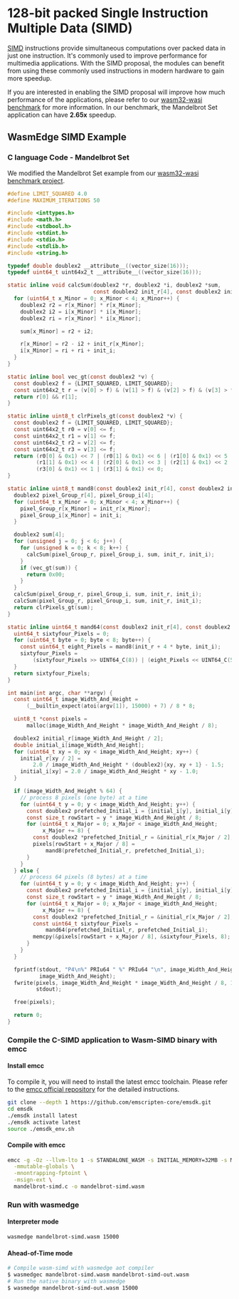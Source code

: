 # 128-bit packed Single Instruction Multiple Data (SIMD)

[SIMD](https://webassembly.github.io/simd/core/syntax/instructions.html#simd-instructions) instructions provide simultaneous computations over packed data in just one instruction. It's commonly used to improve performance for multimedia applications. With the SIMD proposal, the modules can benefit from using these commonly used instructions in modern hardware to gain more speedup.

If you are interested in enabling the SIMD proposal will improve how much performance of the applications, please refer to our [wasm32-wasi benchmark](https://github.com/second-state/wasm32-wasi-benchmark/tree/simd) for more information.
In our benchmark, the Mandelbrot Set application can have **2.65x** speedup.

## WasmEdge SIMD Example

### C language Code - Mandelbrot Set

We modified the Mandelbrot Set example from our [wasm32-wasi benchmark project](https://github.com/second-state/wasm32-wasi-benchmark/blob/master/src/mandelbrot.c).

```c
#define LIMIT_SQUARED 4.0
#define MAXIMUM_ITERATIONS 50

#include <inttypes.h>
#include <math.h>
#include <stdbool.h>
#include <stdint.h>
#include <stdio.h>
#include <stdlib.h>
#include <string.h>

typedef double doublex2 __attribute__((vector_size(16)));
typedef uint64_t uint64x2_t __attribute__((vector_size(16)));

static inline void calcSum(doublex2 *r, doublex2 *i, doublex2 *sum,
                           const doublex2 init_r[4], const doublex2 init_i) {
  for (uint64_t x_Minor = 0; x_Minor < 4; x_Minor++) {
    doublex2 r2 = r[x_Minor] * r[x_Minor];
    doublex2 i2 = i[x_Minor] * i[x_Minor];
    doublex2 ri = r[x_Minor] * i[x_Minor];

    sum[x_Minor] = r2 + i2;

    r[x_Minor] = r2 - i2 + init_r[x_Minor];
    i[x_Minor] = ri + ri + init_i;
  }
}

static inline bool vec_gt(const doublex2 *v) {
  const doublex2 f = {LIMIT_SQUARED, LIMIT_SQUARED};
  const uint64x2_t r = (v[0] > f) & (v[1] > f) & (v[2] > f) & (v[3] > f);
  return r[0] && r[1];
}

static inline uint8_t clrPixels_gt(const doublex2 *v) {
  const doublex2 f = {LIMIT_SQUARED, LIMIT_SQUARED};
  const uint64x2_t r0 = v[0] <= f;
  const uint64x2_t r1 = v[1] <= f;
  const uint64x2_t r2 = v[2] <= f;
  const uint64x2_t r3 = v[3] <= f;
  return (r0[0] & 0x1) << 7 | (r0[1] & 0x1) << 6 | (r1[0] & 0x1) << 5 |
         (r1[1] & 0x1) << 4 | (r2[0] & 0x1) << 3 | (r2[1] & 0x1) << 2 |
         (r3[0] & 0x1) << 1 | (r3[1] & 0x1) << 0;
}

static inline uint8_t mand8(const doublex2 init_r[4], const doublex2 init_i) {
  doublex2 pixel_Group_r[4], pixel_Group_i[4];
  for (uint64_t x_Minor = 0; x_Minor < 4; x_Minor++) {
    pixel_Group_r[x_Minor] = init_r[x_Minor];
    pixel_Group_i[x_Minor] = init_i;
  }

  doublex2 sum[4];
  for (unsigned j = 0; j < 6; j++) {
    for (unsigned k = 0; k < 8; k++) {
      calcSum(pixel_Group_r, pixel_Group_i, sum, init_r, init_i);
    }
    if (vec_gt(sum)) {
      return 0x00;
    }
  }
  calcSum(pixel_Group_r, pixel_Group_i, sum, init_r, init_i);
  calcSum(pixel_Group_r, pixel_Group_i, sum, init_r, init_i);
  return clrPixels_gt(sum);
}

static inline uint64_t mand64(const doublex2 init_r[4], const doublex2 init_i) {
  uint64_t sixtyfour_Pixels = 0;
  for (uint64_t byte = 0; byte < 8; byte++) {
    const uint64_t eight_Pixels = mand8(init_r + 4 * byte, init_i);
    sixtyfour_Pixels =
        (sixtyfour_Pixels >> UINT64_C(8)) | (eight_Pixels << UINT64_C(56));
  }
  return sixtyfour_Pixels;
}

int main(int argc, char **argv) {
  const uint64_t image_Width_And_Height =
      (__builtin_expect(atoi(argv[1]), 15000) + 7) / 8 * 8;

  uint8_t *const pixels =
      malloc(image_Width_And_Height * image_Width_And_Height / 8);

  doublex2 initial_r[image_Width_And_Height / 2];
  double initial_i[image_Width_And_Height];
  for (uint64_t xy = 0; xy < image_Width_And_Height; xy++) {
    initial_r[xy / 2] =
        2.0 / image_Width_And_Height * (doublex2){xy, xy + 1} - 1.5;
    initial_i[xy] = 2.0 / image_Width_And_Height * xy - 1.0;
  }

  if (image_Width_And_Height % 64) {
    // process 8 pixels (one byte) at a time
    for (uint64_t y = 0; y < image_Width_And_Height; y++) {
      const doublex2 prefetched_Initial_i = {initial_i[y], initial_i[y]};
      const size_t rowStart = y * image_Width_And_Height / 8;
      for (uint64_t x_Major = 0; x_Major < image_Width_And_Height;
           x_Major += 8) {
        const doublex2 *prefetched_Initial_r = &initial_r[x_Major / 2];
        pixels[rowStart + x_Major / 8] =
            mand8(prefetched_Initial_r, prefetched_Initial_i);
      }
    }
  } else {
    // process 64 pixels (8 bytes) at a time
    for (uint64_t y = 0; y < image_Width_And_Height; y++) {
      const doublex2 prefetched_Initial_i = {initial_i[y], initial_i[y]};
      const size_t rowStart = y * image_Width_And_Height / 8;
      for (uint64_t x_Major = 0; x_Major < image_Width_And_Height;
           x_Major += 8) {
        const doublex2 *prefetched_Initial_r = &initial_r[x_Major / 2];
        const uint64_t sixtyfour_Pixels =
            mand64(prefetched_Initial_r, prefetched_Initial_i);
        memcpy(&pixels[rowStart + x_Major / 8], &sixtyfour_Pixels, 8);
      }
    }
  }

  fprintf(stdout, "P4\n%" PRIu64 " %" PRIu64 "\n", image_Width_And_Height,
          image_Width_And_Height);
  fwrite(pixels, image_Width_And_Height * image_Width_And_Height / 8, 1,
         stdout);

  free(pixels);

  return 0;
}
```

### Compile the C-SIMD application to Wasm-SIMD binary with emcc

#### Install emcc

To compile it, you will need to install the latest emcc toolchain. Please refer to the [emcc official repository](https://github.com/emscripten-core/emsdk) for the detailed instructions.

```bash
git clone --depth 1 https://github.com/emscripten-core/emsdk.git
cd emsdk
./emsdk install latest
./emsdk activate latest
source ./emsdk_env.sh
```

#### Compile with emcc

```bash
emcc -g -Oz --llvm-lto 1 -s STANDALONE_WASM -s INITIAL_MEMORY=32MB -s MAXIMUM_MEMORY=4GB \
  -mmutable-globals \
  -mnontrapping-fptoint \
  -msign-ext \
  mandelbrot-simd.c -o mandelbrot-simd.wasm
```

### Run with wasmedge

#### Interpreter mode

```bash
wasmedge mandelbrot-simd.wasm 15000
```

#### Ahead-of-Time mode

```bash
# Compile wasm-simd with wasmedge aot compiler
$ wasmedgec mandelbrot-simd.wasm mandelbrot-simd-out.wasm
# Run the native binary with wasmedge
$ wasmedge mandelbrot-simd-out.wasm 15000
```
